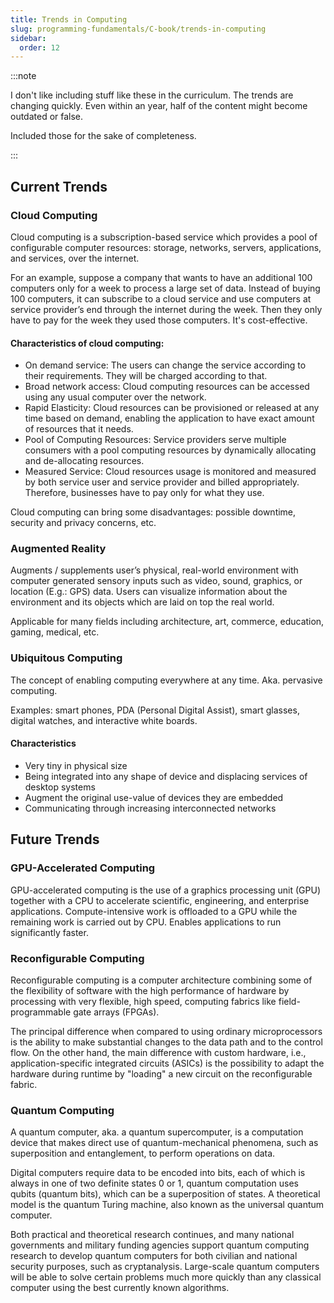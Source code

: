 ```yaml
---
title: Trends in Computing
slug: programming-fundamentals/C-book/trends-in-computing
sidebar:
  order: 12
---
```


:::note

I don't like including stuff like these in the curriculum. The trends are
changing quickly. Even within an year, half of the content might become outdated
or false.

Included those for the sake of completeness.

:::

## Current Trends

### Cloud Computing

Cloud computing is a subscription-based service which provides a pool of
configurable computer resources: storage, networks, servers, applications, and
services, over the internet.

For an example, suppose a company that wants to have an additional 100 computers
only for a week to process a large set of data. Instead of buying 100 computers,
it can subscribe to a cloud service and use computers at service provider’s end
through the internet during the week. Then they only have to pay for the week
they used those computers. It's cost-effective.

#### Characteristics of cloud computing:

- On demand service: The users can change the service according to their
  requirements. They will be charged according to that.
- Broad network access: Cloud computing resources can be accessed using any
  usual computer over the network.
- Rapid Elasticity: Cloud resources can be provisioned or released at any time
  based on demand, enabling the application to have exact amount of resources
  that it needs.
- Pool of Computing Resources: Service providers serve multiple consumers with a
  pool computing resources by dynamically allocating and de-allocating
  resources.
- Measured Service: Cloud resources usage is monitored and measured by both
  service user and service provider and billed appropriately. Therefore,
  businesses have to pay only for what they use.

Cloud computing can bring some disadvantages: possible downtime, security and
privacy concerns, etc.

### Augmented Reality

Augments / supplements user’s physical, real-world environment with computer
generated sensory inputs such as video, sound, graphics, or location (E.g.: GPS)
data. Users can visualize information about the environment and its objects
which are laid on top the real world.

Applicable for many fields including architecture, art, commerce, education,
gaming, medical, etc.

### Ubiquitous Computing

The concept of enabling computing everywhere at any time. Aka. pervasive
computing.

Examples: smart phones, PDA (Personal Digital Assist), smart glasses, digital
watches, and interactive white boards.

#### Characteristics

- Very tiny in physical size
- Being integrated into any shape of device and displacing services of desktop
  systems
- Augment the original use-value of devices they are embedded
- Communicating through increasing interconnected networks

## Future Trends

### GPU-Accelerated Computing

GPU-accelerated computing is the use of a graphics processing unit (GPU)
together with a CPU to accelerate scientific, engineering, and enterprise
applications. Compute-intensive work is offloaded to a GPU while the remaining
work is carried out by CPU. Enables applications to run significantly faster.

### Reconfigurable Computing

Reconfigurable computing is a computer architecture combining some of the
flexibility of software with the high performance of hardware by processing with
very flexible, high speed, computing fabrics like field- programmable gate
arrays (FPGAs).

The principal difference when compared to using ordinary microprocessors is the
ability to make substantial changes to the data path and to the control flow. On
the other hand, the main difference with custom hardware, i.e.,
application-specific integrated circuits (ASICs) is the possibility to adapt the
hardware during runtime by "loading" a new circuit on the reconfigurable fabric.

### Quantum Computing

A quantum computer, aka. a quantum supercomputer, is a computation device that
makes direct use of quantum-mechanical phenomena, such as superposition and
entanglement, to perform operations on data.

Digital computers require data to be encoded into bits, each of which is always
in one of two definite states 0 or 1, quantum computation uses qubits (quantum
bits), which can be a superposition of states. A theoretical model is the
quantum Turing machine, also known as the universal quantum computer.

Both practical and theoretical research continues, and many national governments
and military funding agencies support quantum computing research to develop
quantum computers for both civilian and national security purposes, such as
cryptanalysis. Large-scale quantum computers will be able to solve certain
problems much more quickly than any classical computer using the best currently
known algorithms.
